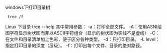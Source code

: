 windows下打印目录树 

     tree /f

Linux 下目录 
tree --help
其中常用参数：
-a：打印全部文件。
-A：使用ASNI绘图字符显示树状图而非以ASCII字符组合（显示的树状图为实线不是虚线）
-C：在文件和目录清单加上色彩，便于区分各种类型。
-d：只打印目录。
-L level：指定打印目录的深度（层级）。
-f：打印出每个文件、目录的绝对路径。